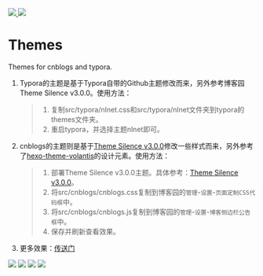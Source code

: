 <div align="left">
  <a href="https://zh.wikipedia.org/wiki/GNU%E9%80%9A%E7%94%A8%E5%85%AC%E5%85%B1%E8%AE%B8%E5%8F%AF%E8%AF%81">
    <img src="https://img.shields.io/badge/LICENSE-GNU%20GPL-green">
  </a>
    <a href="https://www.cnblogs.com/liwuqingxin/p/14346499.html">
    <img src="https://img.shields.io/badge/BLOG-NLNet-green">
  </a>
</div>

# Themes

Themes for cnblogs and typora.

1. Typora的主题是基于Typora自带的Github主题修改而来，另外参考博客园Theme Silence v3.0.0。使用方法：

   > 1. 复制src/typora/nlnet.css和src/typora/nlnet文件夹到typora的themes文件夹。
   > 2. 重启typora，并选择主题nlnet即可。

2. cnblogs的主题则是基于[Theme Silence v3.0.0](https://github.com/esofar/cnblogs-theme-silence)修改一些样式而来，另外参考了[hexo-theme-volantis](https://github.com/volantis-x/hexo-theme-volantis)的设计元素。使用方法：

   > 1. 部署Theme Silence v3.0.0主题。具体参考：[Theme Silence v3.0.0](https://github.com/esofar/cnblogs-theme-silence)。
   > 2. 将src/cnblogs/cnblogs.css复制到博客园的`管理`-`设置`-`页面定制CSS代码框`中。
   > 3. 将src/cnblogs/cnblogs.js复制到博客园的`管理`-`设置`-`博客侧边栏公告框`中。
   > 4. 保存并刷新查看效果。

3. 更多效果：[传送门](https://www.cnblogs.com/liwuqingxin/p/14381825.html)

![](https://ae01.alicdn.com/kf/U67811e0eaaff4851bd6d74914d3c119a8.jpg)
![](https://ae01.alicdn.com/kf/U31fa85b371084331be050a938a8fadb1d.jpg)
![](https://ae01.alicdn.com/kf/U21c110a7965d4371bf1bd554b5c0ebb54.jpg)
![](https://ae01.alicdn.com/kf/U12137aadeb0d4b2fa21094a9706e0b4eW.jpg)
